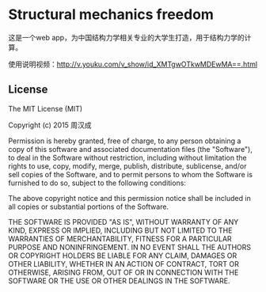 # Structural mechanics freedom

这是一个web app，为中国结构力学相关专业的大学生打造，用于结构力学的计算。

使用说明视频：http://v.youku.com/v_show/id_XMTgwOTkwMDEwMA==.html

## License

The MIT License (MIT)

Copyright (c) 2015 周汉成

Permission is hereby granted, free of charge, to any person obtaining a copy
of this software and associated documentation files (the "Software"), to deal
in the Software without restriction, including without limitation the rights
to use, copy, modify, merge, publish, distribute, sublicense, and/or sell
copies of the Software, and to permit persons to whom the Software is
furnished to do so, subject to the following conditions:

The above copyright notice and this permission notice shall be included in all
copies or substantial portions of the Software.

THE SOFTWARE IS PROVIDED "AS IS", WITHOUT WARRANTY OF ANY KIND, EXPRESS OR
IMPLIED, INCLUDING BUT NOT LIMITED TO THE WARRANTIES OF MERCHANTABILITY,
FITNESS FOR A PARTICULAR PURPOSE AND NONINFRINGEMENT. IN NO EVENT SHALL THE
AUTHORS OR COPYRIGHT HOLDERS BE LIABLE FOR ANY CLAIM, DAMAGES OR OTHER
LIABILITY, WHETHER IN AN ACTION OF CONTRACT, TORT OR OTHERWISE, ARISING FROM,
OUT OF OR IN CONNECTION WITH THE SOFTWARE OR THE USE OR OTHER DEALINGS IN THE
SOFTWARE.

